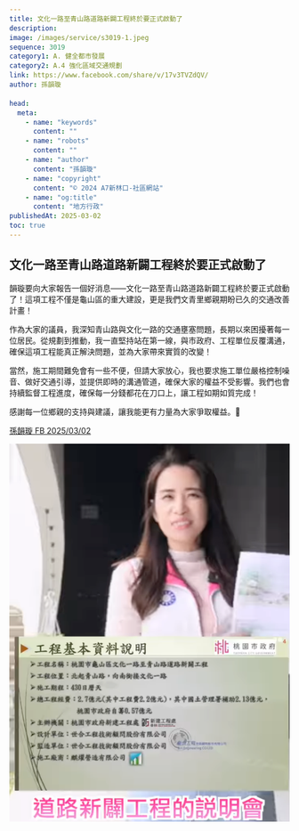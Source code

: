 ```yaml
---
title: 文化一路至青山路道路新闢工程終於要正式啟動了
description:
image: /images/service/s3019-1.jpeg
sequence: 3019
category1: A. 健全都市發展
category2: A.4 強化區域交通規劃
link: https://www.facebook.com/share/v/17v3TVZdQV/
author: 孫韻璇

head:
  meta:
    - name: "keywords"
      content: ""
    - name: "robots"
      content: ""
    - name: "author"
      content: "孫韻璇"
    - name: "copyright"
      content: "© 2024 A7新林口-社區網站"
    - name: "og:title"
      content: "地方行政"
publishedAt: 2025-03-02
toc: true
---
```


## 文化一路至青山路道路新闢工程終於要正式啟動了

韻璇要向大家報告一個好消息——文化一路至青山路道路新闢工程終於要正式啟動了！這項工程不僅是龜山區的重大建設，更是我們文青里鄉親期盼已久的交通改善計畫！

作為大家的議員，我深知青山路與文化一路的交通壅塞問題，長期以來困擾著每一位居民。從規劃到推動，我一直堅持站在第一線，與市政府、工程單位反覆溝通，確保這項工程能真正解決問題，並為大家帶來實質的改變！

當然，施工期間難免會有一些不便，但請大家放心，我也要求施工單位嚴格控制噪音、做好交通引導，並提供即時的溝通管道，確保大家的權益不受影響。我們也會持續監督工程進度，確保每一分錢都花在刀口上，讓工程如期如質完成！

感謝每一位鄉親的支持與建議，讓我能更有力量為大家爭取權益。💖

<a href="https://www.facebook.com/share/v/1NXGQGeYtw/">孫韻璇 FB 2025/03/02</a>

![s3019-01.jpeg](/images/service/s3019-01.jpeg)
